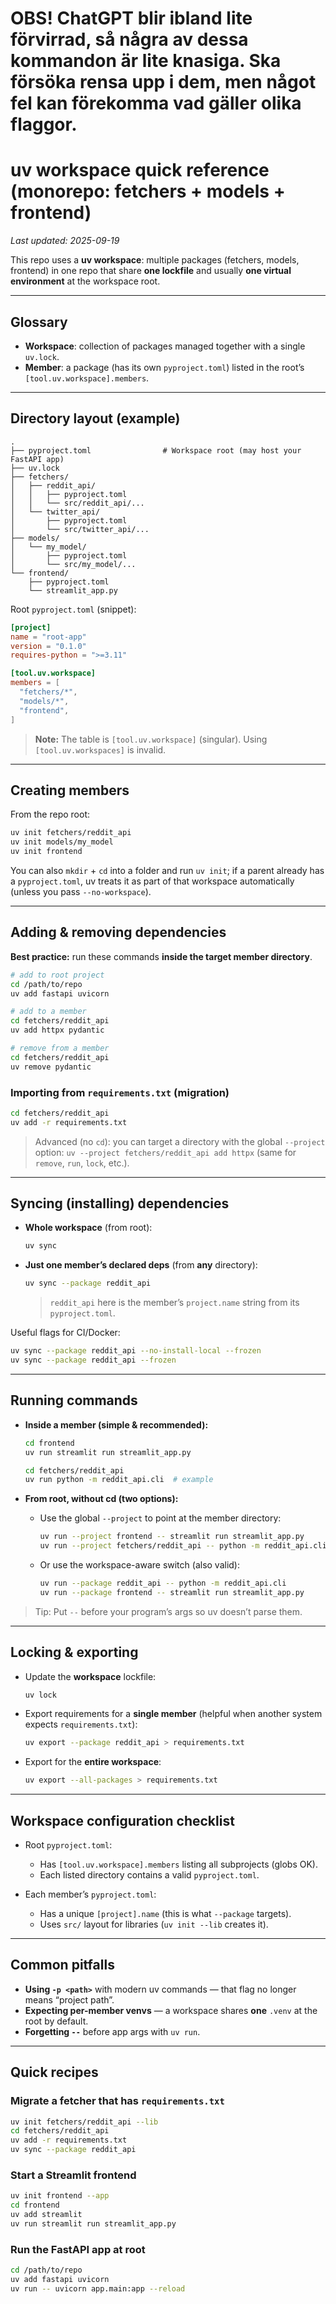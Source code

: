 # OBS! ChatGPT blir ibland lite förvirrad, så några av dessa kommandon är lite knasiga. Ska försöka rensa upp i dem, men något fel kan förekomma vad gäller olika flaggor.

# uv workspace quick reference (monorepo: fetchers + models + frontend)

_Last updated: 2025-09-19_

This repo uses a **uv workspace**: multiple packages (fetchers, models, frontend) in one repo that share **one lockfile** and usually **one virtual environment** at the workspace root.

---

## Glossary

- **Workspace**: collection of packages managed together with a single `uv.lock`.
- **Member**: a package (has its own `pyproject.toml`) listed in the root’s `[tool.uv.workspace].members`.

---

## Directory layout (example)

```
.
├── pyproject.toml                # Workspace root (may host your FastAPI app)
├── uv.lock
├── fetchers/
│   ├── reddit_api/
│   │   ├── pyproject.toml
│   │   └── src/reddit_api/...
│   └── twitter_api/
│       ├── pyproject.toml
│       └── src/twitter_api/...
├── models/
│   └── my_model/
│       ├── pyproject.toml
│       └── src/my_model/...
└── frontend/
    ├── pyproject.toml
    └── streamlit_app.py
```

Root `pyproject.toml` (snippet):

```toml
[project]
name = "root-app"
version = "0.1.0"
requires-python = ">=3.11"

[tool.uv.workspace]
members = [
  "fetchers/*",
  "models/*",
  "frontend",
]
```

> **Note:** The table is `[tool.uv.workspace]` (singular). Using `[tool.uv.workspaces]` is invalid.

---

## Creating members

From the repo root:

```bash
uv init fetchers/reddit_api
uv init models/my_model
uv init frontend
```

You can also `mkdir` + `cd` into a folder and run `uv init`; if a parent already has a `pyproject.toml`, uv treats it as part of that workspace automatically (unless you pass `--no-workspace`).

---

## Adding & removing dependencies

**Best practice:** run these commands **inside the target member directory**.

```bash
# add to root project
cd /path/to/repo
uv add fastapi uvicorn

# add to a member
cd fetchers/reddit_api
uv add httpx pydantic

# remove from a member
cd fetchers/reddit_api
uv remove pydantic
```

### Importing from `requirements.txt` (migration)
```bash
cd fetchers/reddit_api
uv add -r requirements.txt
```

> Advanced (no `cd`): you can target a directory with the global `--project` option:
> `uv --project fetchers/reddit_api add httpx` (same for `remove`, `run`, `lock`, etc.).

---

## Syncing (installing) dependencies

- **Whole workspace** (from root):
  ```bash
  uv sync
  ```

- **Just one member’s declared deps** (from **any** directory):
  ```bash
  uv sync --package reddit_api
  ```
  > `reddit_api` here is the member’s `project.name` string from its `pyproject.toml`.

Useful flags for CI/Docker:
```bash
uv sync --package reddit_api --no-install-local --frozen
uv sync --package reddit_api --frozen
```

---

## Running commands

- **Inside a member (simple & recommended):**
  ```bash
  cd frontend
  uv run streamlit run streamlit_app.py

  cd fetchers/reddit_api
  uv run python -m reddit_api.cli  # example
  ```

- **From root, without cd (two options):**
  - Use the global `--project` to point at the member directory:
    ```bash
    uv run --project frontend -- streamlit run streamlit_app.py
    uv run --project fetchers/reddit_api -- python -m reddit_api.cli
    ```
  - Or use the workspace-aware switch (also valid):
    ```bash
    uv run --package reddit_api -- python -m reddit_api.cli
    uv run --package frontend -- streamlit run streamlit_app.py
    ```

> Tip: Put `--` before your program’s args so uv doesn’t parse them.

---

## Locking & exporting

- Update the **workspace** lockfile:
  ```bash
  uv lock
  ```

- Export requirements for a **single member** (helpful when another system expects `requirements.txt`):
  ```bash
  uv export --package reddit_api > requirements.txt
  ```

- Export for the **entire workspace**:
  ```bash
  uv export --all-packages > requirements.txt
  ```

---

## Workspace configuration checklist

- Root `pyproject.toml`:
  - Has `[tool.uv.workspace].members` listing all subprojects (globs OK).
  - Each listed directory contains a valid `pyproject.toml`.

- Each member’s `pyproject.toml`:
  - Has a unique `[project].name` (this is what `--package` targets).
  - Uses `src/` layout for libraries (`uv init --lib` creates it).

---

## Common pitfalls

- **Using `-p <path>`** with modern uv commands — that flag no longer means “project path”.
- **Expecting per-member venvs** — a workspace shares **one** `.venv` at the root by default.
- **Forgetting `--`** before app args with `uv run`.

---

## Quick recipes

### Migrate a fetcher that has `requirements.txt`
```bash
uv init fetchers/reddit_api --lib
cd fetchers/reddit_api
uv add -r requirements.txt
uv sync --package reddit_api
```

### Start a Streamlit frontend
```bash
uv init frontend --app
cd frontend
uv add streamlit
uv run streamlit run streamlit_app.py
```

### Run the FastAPI app at root
```bash
cd /path/to/repo
uv add fastapi uvicorn
uv run -- uvicorn app.main:app --reload
```
